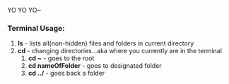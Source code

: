 YO YO YO~

### Terminal Usage:
1. **ls** - lists all(non-hidden) files and folders in current directory
2. **cd** - changing directories...aka where you currently are in the terminal
    1. **cd ~** - goes to the root
    2. **cd nameOfFolder** - goes to designated folder 
    3. **cd ../** - goes back a folder

